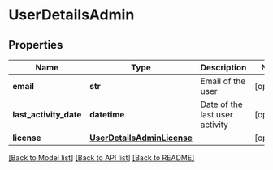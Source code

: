 # UserDetailsAdmin

## Properties
Name | Type | Description | Notes
------------ | ------------- | ------------- | -------------
**email** | **str** | Email of the user | [optional] 
**last_activity_date** | **datetime** | Date of the last user activity | [optional] 
**license** | [**UserDetailsAdminLicense**](UserDetailsAdminLicense.md) |  | [optional] 

[[Back to Model list]](../README.md#documentation-for-models) [[Back to API list]](../README.md#documentation-for-api-endpoints) [[Back to README]](../README.md)


